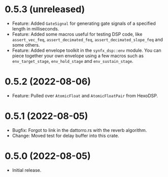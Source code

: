 0.5.3 (unreleased)
==================

* Feature: Added `GateSignal` for generating gate signals of a specified length in
milliseconds.
* Feature: Added some macros useful for testing DSP code, like `assert_vec_feq`, `assert_decimated_feq`,
`assert_decimated_slope_feq` and some others.
* Feature: Added envelope toolkit in the `synfx_dsp::env` module. You can piece together your
own envelope using a few macros such as `env_target_stage`, `env_hold_stage` and `env_sustain_stage`.

0.5.2 (2022-08-06)
==================

* Feature: Pulled over `AtomicFloat` and `AtomicFloatPair` from HexoDSP.

0.5.1 (2022-08-05)
==================

* Bugfix: Forgot to link in the dattorro.rs with the reverb algorithm.
* Change: Moved test for delay buffer into this crate.

0.5.0 (2022-08-05)
==================

* Initial release.
